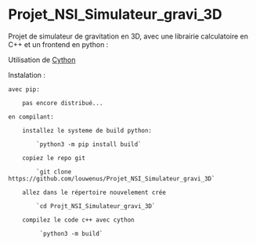 # Projet_NSI_Simulateur_gravi_3D

Projet de simulateur de gravitation en 3D, avec une librairie calculatoire en C++ et un frontend en python :

Utilisation de [Cython](https://github.com/cython/cython)


Instalation :

    avec pip:

        pas encore distribué...

    en compilant:

        installez le systeme de build python:

            `python3 -m pip install build`

        copiez le repo git

            `git clone https://github.com/louwenus/Projet_NSI_Simulateur_gravi_3D`

        allez dans le répertoire nouvelement crée

            `cd Projt_NSI_Simulateur_gravi_3D`

        compilez le code c++ avec cython

             `python3 -m build`
